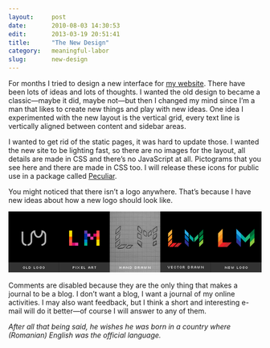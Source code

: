 ```yaml
---
layout:     post
date:       2010-08-03 14:30:53
edit:       2013-03-19 20:51:41
title:      "The New Design"
category:   meaningful-labor
slug:       new-design
---
```


For months I tried to design a new interface for [my website](http://www.behance.net/gallery/Blog-Designs/550101). There have been lots of ideas and lots of thoughts. I wanted the old design to became a classic—maybe it did, maybe not—but then I changed my mind since I’m a man that likes to create new things and play with new ideas. One idea I experimented with the new layout is the vertical grid, every text line is vertically aligned between content and sidebar areas.

I wanted to get rid of the static pages, it was hard to update those. I wanted the new site to be lighting fast, so there are no images for the layout, all details are made in CSS and there’s no JavaScript at all. Pictograms that you see here and there are made in CSS too. I will release these icons for public use in a package called [Peculiar](/peculiar/).

You might noticed that there isn’t a logo anywhere. That’s because I have new ideas about how a new logo should look like.

**![New logo design process](/images/hd/logo-design.png)**

Comments are disabled because they are the only thing that makes a journal to be a blog. I don’t want a blog, I want a journal of my online activities. I may also want feedback, but I think a short and interesting e-mail will do it better—of course I will answer to any of them.

*After all that being said, he wishes he was born in a country where (Romanian) English was the official language.*
